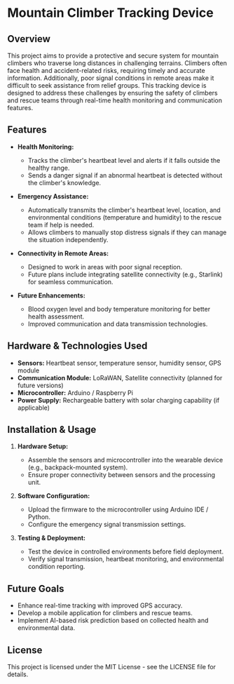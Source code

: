 # Mountain Climber Tracking Device

## Overview
This project aims to provide a protective and secure system for mountain climbers who traverse long distances in challenging terrains. Climbers often face health and accident-related risks, requiring timely and accurate information. Additionally, poor signal conditions in remote areas make it difficult to seek assistance from relief groups. This tracking device is designed to address these challenges by ensuring the safety of climbers and rescue teams through real-time health monitoring and communication features.

## Features
- **Health Monitoring:**
  - Tracks the climber's heartbeat level and alerts if it falls outside the healthy range.
  - Sends a danger signal if an abnormal heartbeat is detected without the climber's knowledge.
  
- **Emergency Assistance:**
  - Automatically transmits the climber's heartbeat level, location, and environmental conditions (temperature and humidity) to the rescue team if help is needed.
  - Allows climbers to manually stop distress signals if they can manage the situation independently.
  
- **Connectivity in Remote Areas:**
  - Designed to work in areas with poor signal reception.
  - Future plans include integrating satellite connectivity (e.g., Starlink) for seamless communication.
  
- **Future Enhancements:**
  - Blood oxygen level and body temperature monitoring for better health assessment.
  - Improved communication and data transmission technologies.

## Hardware & Technologies Used
- **Sensors:** Heartbeat sensor, temperature sensor, humidity sensor, GPS module
- **Communication Module:** LoRaWAN, Satellite connectivity (planned for future versions)
- **Microcontroller:** Arduino / Raspberry Pi
- **Power Supply:** Rechargeable battery with solar charging capability (if applicable)

## Installation & Usage
1. **Hardware Setup:**
   - Assemble the sensors and microcontroller into the wearable device (e.g., backpack-mounted system).
   - Ensure proper connectivity between sensors and the processing unit.

2. **Software Configuration:**
   - Upload the firmware to the microcontroller using Arduino IDE / Python.
   - Configure the emergency signal transmission settings.

3. **Testing & Deployment:**
   - Test the device in controlled environments before field deployment.
   - Verify signal transmission, heartbeat monitoring, and environmental condition reporting.

## Future Goals
- Enhance real-time tracking with improved GPS accuracy.
- Develop a mobile application for climbers and rescue teams.
- Implement AI-based risk prediction based on collected health and environmental data.



## License
This project is licensed under the MIT License - see the LICENSE file for details.



